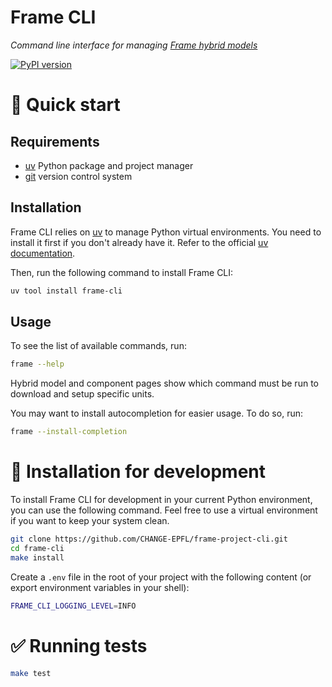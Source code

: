 # Frame CLI

_Command line interface for managing [Frame hybrid models](https://frame-dev.epfl.ch/)_

[![PyPI version](https://badge.fury.io/py/frame-cli.svg)](https://badge.fury.io/py/frame-cli)


# 🐇 Quick start

## Requirements

- [uv](https://docs.astral.sh/uv/) Python package and project manager
- [git](https://git-scm.com/) version control system


## Installation

Frame CLI relies on [uv](https://docs.astral.sh/uv/) to manage Python virtual environments. You need to install it first if you don't already have it. Refer to the official [uv documentation](https://docs.astral.sh/uv/getting-started/installation/).

Then, run the following command to install Frame CLI:
```bash
uv tool install frame-cli
```


## Usage

To see the list of available commands, run:
```bash
frame --help
```
Hybrid model and component pages show which command must be run to download and setup specific units.

You may want to install autocompletion for easier usage. To do so, run:
```bash
frame --install-completion
```


# 💾 Installation for development

To install Frame CLI for development in your current Python environment, you can use the following command. Feel free to use a virtual environment if you want to keep your system clean.
```bash
git clone https://github.com/CHANGE-EPFL/frame-project-cli.git
cd frame-cli
make install
```

Create a `.env` file in the root of your project with the following content (or export environment variables in your shell):
```bash
FRAME_CLI_LOGGING_LEVEL=INFO
```

# ✅ Running tests

```bash
make test
```
